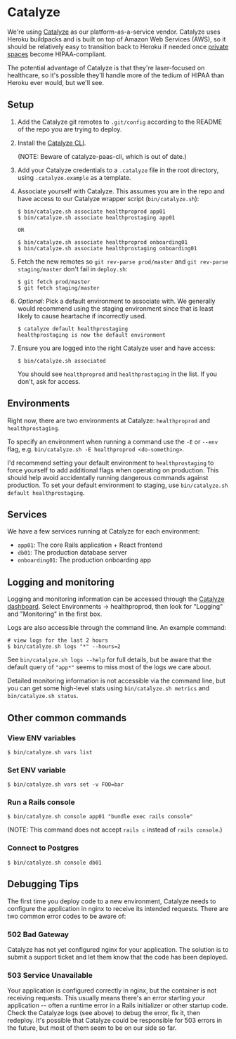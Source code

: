 # Catalyze

We're using [Catalyze](https://catalyze.io/) as our platform-as-a-service
vendor. Catalyze uses Heroku buildpacks and is built on top of Amazon Web
Services (AWS), so it should be relatively easy to transition back to Heroku if
needed once [private spaces](https://www.heroku.com/private-spaces) become
HIPAA-compliant.

The potential advantage of Catalyze is that they're laser-focused on
healthcare, so it's possible they'll handle more of the tedium of HIPAA than
Heroku ever would, but we'll see.

## Setup

1. Add the Catalyze git remotes to `.git/config` according to the README of the
   repo you are trying to deploy.

1. Install the [Catalyze CLI](https://github.com/catalyzeio/cli).

   (NOTE: Beware of catalyze-paas-cli, which is out of date.)

1. Add your Catalyze credentials to a `.catalyze` file in the root directory,
   using `.catalyze.example` as a template.

1. Associate yourself with Catalyze. This assumes you are in the repo and have
   access to our Catalyze wrapper script (`bin/catalyze.sh`):

   ```
   $ bin/catalyze.sh associate healthproprod app01
   $ bin/catalyze.sh associate healthprostaging app01

   OR

   $ bin/catalyze.sh associate healthproprod onboarding01
   $ bin/catalyze.sh associate healthprostaging onboarding01
   ```
   
1. Fetch the new remotes so `git rev-parse prod/master` and `git rev-parse staging/master` don't fail in `deploy.sh`:
   ```
   $ git fetch prod/master
   $ git fetch staging/master
   ```

1. *Optional*: Pick a default environment to associate with. We generally
   would recommend using the staging environment since that is least likely
   to cause heartache if incorrectly used.

   ```
   $ catalyze default healthprostaging
   healthprostaging is now the default environment
   ```

1. Ensure you are logged into the right Catalyze user and have access:

   ```
   $ bin/catalyze.sh associated
   ```

   You should see `healthproprod` and `healthprostaging` in the list. If you
   don't, ask for access.

## Environments

Right now, there are two environments at Catalyze: `healthproprod` and
`healthprostaging`.

To specify an environment when running a command use the `-E` or `--env` flag,
e.g. `bin/catalyze.sh -E healthproprod <do-something>`.

I'd recommend setting your default environment to `healthprostaging` to force
yourself to add additional flags when operating on production. This should help
avoid accidentally running dangerous commands against production. To set your
default environment to staging, use `bin/catalyze.sh default healthprostaging`.

## Services

We have a few services running at Catalyze for each environment:

- `app01`: The core Rails application + React frontend
- `db01`: The production database server
- `onboarding01`: The production onboarding app

## Logging and monitoring

Logging and monitoring information can be accessed through the [Catalyze
dashboard](https://dashboard.catalyze.io/signin). Select Environments ->
healthproprod, then look for "Logging" and "Monitoring" in the first box.

Logs are also accessible through the command line. An example command:

    # view logs for the last 2 hours
    $ bin/catalyze.sh logs "*" --hours=2

See `bin/catalyze.sh logs --help` for full details, but be aware that the
default query of `"app*"` seems to miss most of the logs we care about.

Detailed monitoring information is not accessible via the command line, but you
can get some high-level stats using `bin/catalyze.sh metrics` and
`bin/catalyze.sh status`.

## Other common commands

### View ENV variables

    $ bin/catalyze.sh vars list

### Set ENV variable

    $ bin/catalyze.sh vars set -v FOO=bar

### Run a Rails console

    $ bin/catalyze.sh console app01 "bundle exec rails console"

(NOTE: This command does not accept `rails c` instead of `rails console`.)

### Connect to Postgres

    $ bin/catalyze.sh console db01

## Debugging Tips

The first time you deploy code to a new environment, Catalyze needs to
configure the application in nginx to receive its intended requests. There are
two common error codes to be aware of:

### 502 Bad Gateway

Catalyze has not yet configured nginx for your application. The solution is to
submit a support ticket and let them know that the code has been deployed.

### 503 Service Unavailable

Your application is configured correctly in nginx, but the container is not
receiving requests. This usually means there's an error starting your
application -- often a runtime error in a Rails initializer or other startup
code. Check the Catalyze logs (see above) to debug the error, fix it, then
redeploy. It's possible that Catalyze could be responsible for 503 errors in
the future, but most of them seem to be on our side so far.
